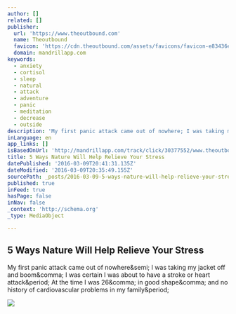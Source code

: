 ```yaml
---
author: []
related: []
publisher:
  url: 'https://www.theoutbound.com'
  name: Theoutbound
  favicon: 'https://cdn.theoutbound.com/assets/favicons/favicon-e83436ee1133aedd98eb9dc259de297d.ico'
  domain: mandrillapp.com
keywords:
  - anxiety
  - cortisol
  - sleep
  - natural
  - attack
  - adventure
  - panic
  - meditation
  - decrease
  - outside
description: 'My first panic attack came out of nowhere; I was taking my jacket off and boom, I was certain I was about to have a stroke or heart attack. At the time I was 26, in good shape, and no history of cardiovascular problems in my family.'
inLanguage: en
app_links: []
isBasedOnUrl: 'http://mandrillapp.com/track/click/30377552/www.theoutbound.com?p=eyJzIjoiX2MtN3hydC11VWVVSHgzSUJZVWtKVmlyVlhNIiwidiI6MSwicCI6IntcInVcIjozMDM3NzU1MixcInZcIjoxLFwidXJsXCI6XCJodHRwOlxcXC9cXFwvd3d3LnRoZW91dGJvdW5kLmNvbVxcXC9hcnRpY2xlc1xcXC81LXdheXMtbmF0dXJlLXdpbGwtaGVscC1yZWxpZXZlLXlvdXItc3RyZXNzXCIsXCJpZFwiOlwiYzg4MmYzMjFkYmExNDA2Nzg2NjZjMDc5ODBhNGQwNTVcIixcInVybF9pZHNcIjpbXCIwY2YwNTMzMjk5YTgyYWU5NjU4OTRhNTZkNjQwMjIxMTViMzY1NzljXCJdfSJ9'
title: 5 Ways Nature Will Help Relieve Your Stress
datePublished: '2016-03-09T20:41:31.135Z'
dateModified: '2016-03-09T20:35:49.155Z'
sourcePath: _posts/2016-03-09-5-ways-nature-will-help-relieve-your-stress.md
published: true
inFeed: true
hasPage: false
inNav: false
_context: 'http://schema.org'
_type: MediaObject

---
```

<article style=""><h1>5 Ways Nature Will Help Relieve Your Stress</h1><p>My first panic attack came out of nowhere&amp;semi; I was taking my jacket off and boom&amp;comma; I was certain I was about to have a stroke or heart attack&amp;period; At the time I was 26&amp;comma; in good shape&amp;comma; and no history of cardiovascular problems in my family&amp;period;</p><img src="https://images.theoutbound.com/contents/109131/assets/1457314114044?w=1200&amp;h=630&amp;fit=crop" /></article>
